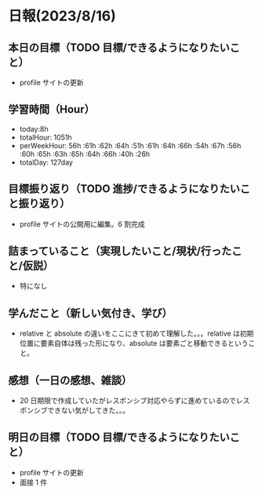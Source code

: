 # 日報(2023/8/16)

## 本日の目標（TODO 目標/できるようになりたいこと）

- profile サイトの更新

## 学習時間（Hour）

- today:8h
- totalHour: 1051h
- perWeekHour: 56h :61h :62h :64h :51h :61h :64h :66h :54h :67h :56h :60h :65h :63h :65h :64h :66h :40h :26h
- totalDay: 127day

## 目標振り返り（TODO 進捗/できるようになりたいこと振り返り）

- profile サイトの公開用に編集。6 割完成

## 詰まっていること（実現したいこと/現状/行ったこと/仮説）

- 特になし

## 学んだこと（新しい気付き、学び）

- relative と absolute の違いをここにきて初めて理解した。。。relative は初期位置に要素自体は残った形になり、absolute は要素ごと移動できるということ。

## 感想（一日の感想、雑談）

- 20 日期限で作成していたがレスポンシブ対応やらずに進めているのでレスポンシブできない気がしてきた。。。

## 明日の目標（TODO 目標/できるようになりたいこと）

- profile サイトの更新
- 面接 1 件
